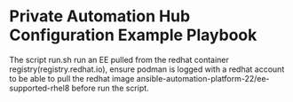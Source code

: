 # Private Automation Hub Configuration Example Playbook

The script run.sh run an EE pulled from the redhat container registry(registry.redhat.io), ensure podman is logged with a redhat account to be able to pull the redhat image ansible-automation-platform-22/ee-supported-rhel8 before run the script.
